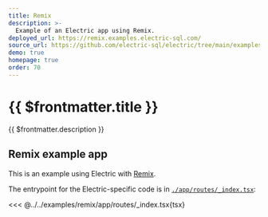 ```yaml
---
title: Remix
description: >-
  Example of an Electric app using Remix.
deployed_url: https://remix.examples.electric-sql.com/
source_url: https://github.com/electric-sql/electric/tree/main/examples/nextjs
demo: true
homepage: true
order: 70
---
```


# {{ $frontmatter.title }}

{{ $frontmatter.description }}

<DemoCTAs :demo="$frontmatter" />

## Remix example app

This is an example using Electric with [Remix](https://remix.run/).

The entrypoint for the Electric-specific code is in [`./app/routes/_index.tsx`](https://github.com/electric-sql/electric/blog/main/examples/remix/app/routes/_index.tsx):

<<< @../../examples/remix/app/routes/_index.tsx{tsx}

<DemoCTAs :demo="$frontmatter" />
